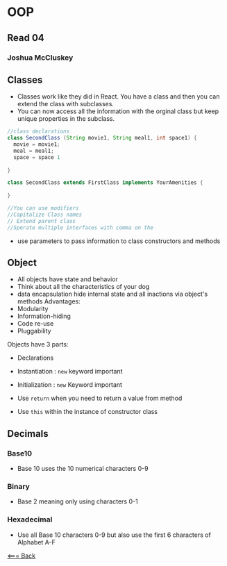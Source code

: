 # OOP

## Read 04

### Joshua McCluskey

## Classes 

- Classes work like they did in React. You have a class and then you can extend the class with subclasses.
- You can now access all the information with the orginal class but keep unique properties in the subclass.

```Java
//class declarations
class SecondClass (String movie1, String meal1, int space1) {
  movie = movie1;
  meal = meal1;
  space = space 1
    
}

class SecondClass extends FirstClass implements YourAmenities {
    
}

//You can use modifiers
//Capitalize Class names
// Extend parent class
//Sperate multiple interfaces with comma on the 
```
- use parameters to pass information to class constructors and methods
## Object
- All objects have state and behavior
- Think about all the characteristics of your dog
- data encapsulation hide internal state and all inactions via object's methods
Advantages:
- Modularity
- Information-hiding
- Code re-use
- Pluggability 

Objects have 3 parts:
- Declarations
- Instantiation : `new` keyword important
- Initialization : `new` Keyword important


- Use `return` when you need to return a value from method
- Use `this` within the instance of constructor class

## Decimals

### Base10
- Base 10 uses the 10 numerical characters 0-9

### Binary
- Base 2 meaning only using characters 0-1

### Hexadecimal
- Use all Base 10 characters 0-9 but also use the first 6 characters of Alphabet A-F

[<=== Back](../README.md)
